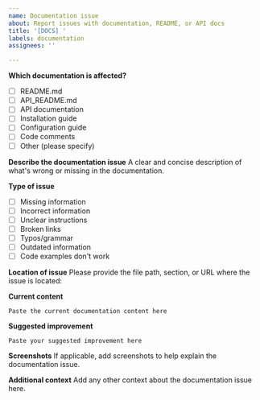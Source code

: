 ```yaml
---
name: Documentation issue
about: Report issues with documentation, README, or API docs
title: '[DOCS] '
labels: documentation
assignees: ''

---
```


**Which documentation is affected?**
- [ ] README.md
- [ ] API_README.md
- [ ] API documentation
- [ ] Installation guide
- [ ] Configuration guide
- [ ] Code comments
- [ ] Other (please specify)

**Describe the documentation issue**
A clear and concise description of what's wrong or missing in the documentation.

**Type of issue**
- [ ] Missing information
- [ ] Incorrect information
- [ ] Unclear instructions
- [ ] Broken links
- [ ] Typos/grammar
- [ ] Outdated information
- [ ] Code examples don't work

**Location of issue**
Please provide the file path, section, or URL where the issue is located:

**Current content**
```
Paste the current documentation content here
```

**Suggested improvement**
```
Paste your suggested improvement here
```

**Screenshots**
If applicable, add screenshots to help explain the documentation issue.

**Additional context**
Add any other context about the documentation issue here.